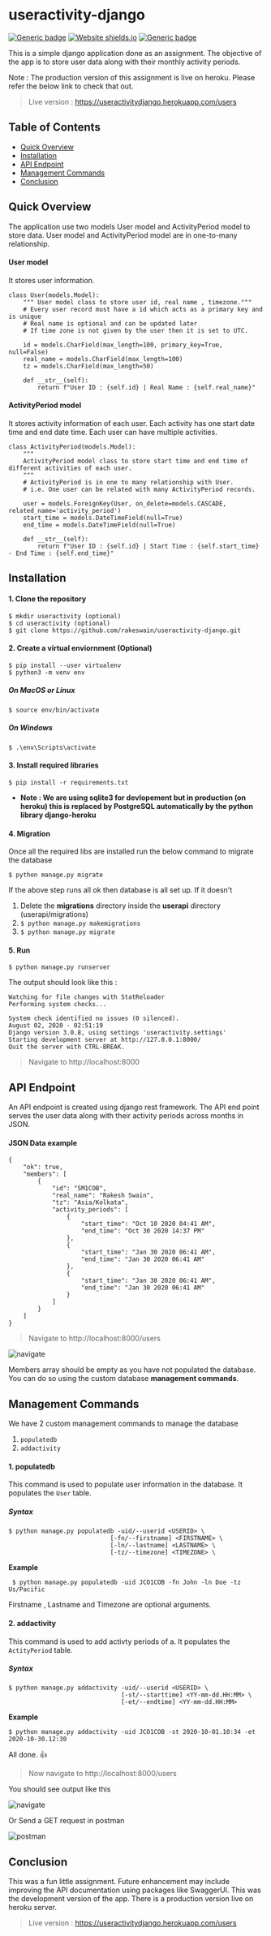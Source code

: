 # useractivity-django
[![Generic badge](https://img.shields.io/badge/version-v1.0.0-blue.svg)](https://shields.io/)
[![Website shields.io](https://img.shields.io/website-up-down-green-red/http/shields.io.svg)](http://shields.io/)
[![Generic badge](https://img.shields.io/badge/version-django-deepblue.svg)](https://shields.io/)



This is a simple django application done as an assignment. The objective of the app is to store user data along with their monthly activity periods.

Note : The production version of this assignment is live on heroku. Please refer the below link to check that out. 

> Live version : https://useractivitydjango.herokuapp.com/users

## Table of Contents

- [Quick Overview](#quickoverview)
- [Installation](#installation)
- [API Endpoint](#apiendpoint)
- [Management Commands](#commands)
- [Conclusion](#conclusion)

## Quick Overview <a name="quickoverview"></a>
The application use two models User model and ActivityPeriod model to store data. User model and ActivityPeriod model are in one-to-many relationship.
#### User model
It stores user information.
```
class User(models.Model):
    """ User model class to store user id, real name , timezone."""
    # Every user record must have a id which acts as a primary key and is unique
    # Real name is optional and can be updated later
    # If time zone is not given by the user then it is set to UTC.

    id = models.CharField(max_length=100, primary_key=True, null=False)
    real_name = models.CharField(max_length=100)
    tz = models.CharField(max_length=50)

    def __str__(self):
        return f"User ID : {self.id} | Real Name : {self.real_name}"
```
#### ActivityPeriod model
It stores activity information of each user. Each activity has one start date time and end date time. Each user can have multiple activities.
```
class ActivityPeriod(models.Model):
    """
    ActivityPeriod model class to store start time and end time of different activities of each user.
    """
    # ActivityPeriod is in one to many relationship with User.
    # i.e. One user can be related with many ActivityPeriod records.

    user = models.ForeignKey(User, on_delete=models.CASCADE, related_name='activity_period')
    start_time = models.DateTimeField(null=True)
    end_time = models.DateTimeField(null=True)

    def __str__(self):
        return f"User ID : {self.id} | Start Time : {self.start_time} - End Time : {self.end_time}"

```
## Installation <a name="installation"></a>
#### 1. Clone the repository 
```
$ mkdir useractivity (optional)
$ cd useractivity (optional)
$ git clone https://github.com/rakeswain/useractivity-django.git

```
#### 2. Create a virtual enviornment (Optional)
```
$ pip install --user virtualenv
$ python3 -m venv env
```
##### On MacOS or Linux
```
$ source env/bin/activate
```
##### On Windows
```
$ .\env\Scripts\activate
```
#### 3. Install required libraries 
```
$ pip install -r requirements.txt
```
 * **Note : We are using sqlite3 for devlopement but in production (on heroku) this is replaced by PostgreSQL automatically by the python library django-heroku**
 
#### 4. Migration
Once all the required libs are installed run the below command to migrate the database
```
$ python manage.py migrate
```
If the above step runs all ok then database is all set up. If it doesn't
1. Delete the **migrations** directory inside the **userapi** directory (userapi/migrations)
2. ``` $ python manage.py makemigrations ```
3. ``` $ python manage.py migrate ```
#### 5. Run 
```
$ python manage.py runserver
```
The output should look like this :
```
Watching for file changes with StatReloader
Performing system checks...

System check identified no issues (0 silenced).
August 02, 2020 - 02:51:19
Django version 3.0.8, using settings 'useractivity.settings'
Starting development server at http://127.0.0.1:8000/
Quit the server with CTRL-BREAK.
```
>Navigate to http://localhost:8000
## API Endpoint <a name="apiendpoint"></a>
An API endpoint is created using django rest framework. The API end point serves the user data along with their activity periods across months in JSON. 
#### JSON Data example
```
{
    "ok": true,
    "members": [
        {
            "id": "SM1COB",
            "real_name": "Rakesh Swain",
            "tz": "Asia/Kolkata",
            "activity_periods": [
                {
                    "start_time": "Oct 10 2020 04:41 AM",
                    "end_time": "Oct 30 2020 14:37 PM"
                },
                {
                    "start_time": "Jan 30 2020 06:41 AM",
                    "end_time": "Jan 30 2020 06:41 AM"
                },
                {
                    "start_time": "Jan 30 2020 06:41 AM",
                    "end_time": "Jan 30 2020 06:41 AM"
                }
            ]
        }
    ]
}
```
> Navigate to http://localhost:8000/users

![navigate](https://user-images.githubusercontent.com/25014638/89110805-15788d80-d46c-11ea-83c9-9957fccb9632.PNG)

Members array should be empty as you have not populated the database. You can do so using the custom database **management commands**.
## Management Commands <a name="commands"></a>
We have 2 custom management commands to manage the database
1. ```populatedb```
2. ```addactivity```

#### 1. populatedb
This command is used to populate user information in the database. It populates the ```User``` table.
##### Syntax 
```
$ python manage.py populatedb -uid/--userid <USERID> \
                            [-fn/--firstname] <FIRSTNAME> \
                            [-ln/--lastname] <LASTNAME> \
                            [-tz/--timezone] <TIMEZONE> \
```

**Example**

``` $ python manage.py populatedb -uid JCO1COB -fn John -ln Doe -tz Us/Pacific```

Firstname , Lastname and Timezone are optional arguments. 

#### 2. addactivity
This command is used to add activty periods of a. It populates the `ActityPeriod` table.
##### Syntax
```
$ python manage.py addactivity -uid/--userid <USERID> \
                               [-st/--starttime] <YY-mm-dd.HH:MM> \
                               [-et/--endtime] <YY-mm-dd.HH:MM>
```
**Example**

`$ python manage.py addactivity -uid JCO1COB -st 2020-10-01.10:34 -et 2020-10-30.12:30`

All done. :+1:

> Now navigate to http://localhost:8000/users

You should see output like this

![navigate](https://user-images.githubusercontent.com/25014638/89111238-195ade80-d471-11ea-97e0-e0347f198699.PNG)

Or Send a GET request in postman

![postman](https://user-images.githubusercontent.com/25014638/89111245-2972be00-d471-11ea-8829-27cb393e804a.PNG)

## Conclusion <a name="conclusion"></a>
This was a fun little assignment. Future enhancement may include improving the API documentation using packages like SwaggerUI. This was the development version of the app.
There is a production version live on heroku server. 

> Live version : https://useractivitydjango.herokuapp.com/users





















